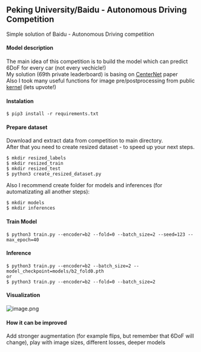 ## Peking University/Baidu - Autonomous Driving Competition
Simple solution of Baidu - Autonomous Driving competition
#### Model description
  The main idea of this competition is to build the model which can predict 6DoF for every car (not every vechicle!)<br/>
  My solution (69th private leaderboard) is basing on [CenterNet](https://arxiv.org/pdf/1904.07850.pdf) paper <br/>
Also I took many useful functions for image pre/postprocessing from public [kernel](https://www.kaggle.com/hocop1/centernet-baseline) (lets upvote!)

#### Instalation
```
$ pip3 install -r requirements.txt
```

#### Prepare dataset
Download and extract data from competition to main directory.<br/>
After that you need to create resized dataset - to speed up your next steps.

```
$ mkdir resized_labels
$ mkdir resized_train
$ mkdir resized_test
$ python3 create_resized_dataset.py
```
Also I recommend create folder for models and inferences (for automatizating all another steps):
```
$ mkdir models
$ mkdir inferences
```

#### Train Model

```
$ python3 train.py --encoder=b2 --fold=0 --batch_size=2 --seed=123 --max_epoch=40
```

#### Inference
```
$ python3 train.py --encoder=b2 --batch_size=2 --model_checkpoint=models/b2_fold0.pth
or
$ python3 train.py --encoder=b2 --fold=0 --batch_size=2
```
#### Visualization
![image.png](https://github.com/AYaroshevskii/Baidu-Autonomous-Driving-competition/blob/master/image.png)

#### How it can be improved
Add stronger augmentation (for example flips, but remember that 6DoF will change), play with image sizes, different losses, deeper models

